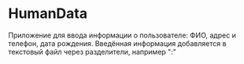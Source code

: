 # HumanData

Приложение для ввода информации о пользователе: ФИО, адрес и телефон, дата рождения. Введённая информация добавляется в текстовый файл через разделители, например ":"
